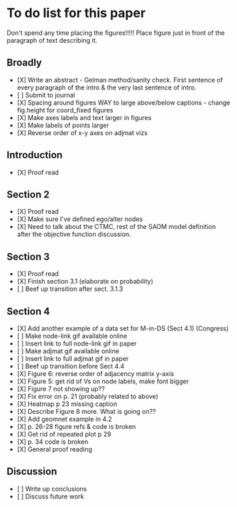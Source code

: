 To do list for this paper
================

Don't spend any time placing the figures!!!!! Place figure just in front of the paragraph of text describing it.

Broadly
-------

-   \[X\] Write an abstract - Gelman method/sanity check. First sentence of every paragraph of the intro & the very last sentence of intro.
-   \[ \] Submit to journal
-   \[X\] Spacing around figures WAY to large above/below captions - change fig.height for coord\_fixed figures
-   \[X\] Make axes labels and text larger in figures
-   \[X\] Make labels of points larger
-   \[X\] Reverse order of x-y axes on adjmat vizs

Introduction
------------

-   \[X\] Proof read

Section 2
---------

-   \[X\] Proof read
-   \[X\] Make sure I've defined ego/alter nodes
-   \[X\] Need to talk about the CTMC, rest of the SAOM model definition after the objective function discussion.

Section 3
---------

-   \[X\] Proof read
-   \[X\] Finish section 3.1 (elaborate on probability)
-   \[ \] Beef up transition after sect. 3.1.3

Section 4
---------

-   \[X\] Add another example of a data set for M-in-DS (Sect 4.1) (Congress)
-   \[ \] Make node-link gif available online
-   \[ \] Insert link to full node-link gif in paper
-   \[ \] Make adjmat gif available online
-   \[ \] Insert link to full adjmat gif in paper
-   \[ \] Beef up transition before Sect 4.4
-   \[X\] Figure 6: reverse order of adjacency matrix y-axis
-   \[X\] Figure 5: get rid of Vs on node labels, make font bigger
-   \[X\] Figure 7 not showing up??
-   \[X\] Fix error on p. 21 (probably related to above)
-   \[X\] Heatmap p 23 missing caption
-   \[X\] Describe Figure 8 more. What is going on??
-   \[X\] Add geomnet example in 4.2
-   \[X\] p. 26-28 figure refs & code is broken
-   \[X\] Get rid of repeated plot p 29
-   \[X\] p. 34 code is broken
-   \[X\] General proof reading

Discussion
----------

-   \[ \] Write up conclusions
-   \[ \] Discuss future work
